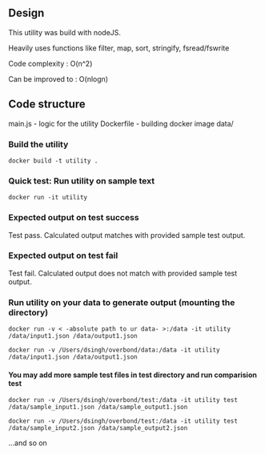 ## Design
This utility was build with nodeJS.

Heavily uses functions like filter, map, sort, stringify, fsread/fswrite

Code complexity : O(n^2)

Can be improved to : O(nlogn)


## Code structure
main.js  - logic for the utility
Dockerfile - building docker image
data/

### Build the utility
`docker build -t utility .`

### Quick test: Run utility on sample text
`docker run -it utility`

### Expected output on test success
Test pass. Calculated output matches with provided sample test output.

### Expected output on test fail
Test fail. Calculated output does not match with provided sample test output.


### Run utility on your data to generate output (mounting the directory)

`docker run -v < -absolute path to ur data- >:/data -it utility /data/input1.json /data/output1.json`

`docker run -v /Users/dsingh/overbond/data:/data -it utility /data/input1.json /data/output1.json`

#### You may add more sample test files in test directory and run comparision test
`docker run -v /Users/dsingh/overbond/test:/data -it utility test /data/sample_input1.json /data/sample_output1.json`

`docker run -v /Users/dsingh/overbond/test:/data -it utility test /data/sample_input2.json /data/sample_output2.json`

...and so on